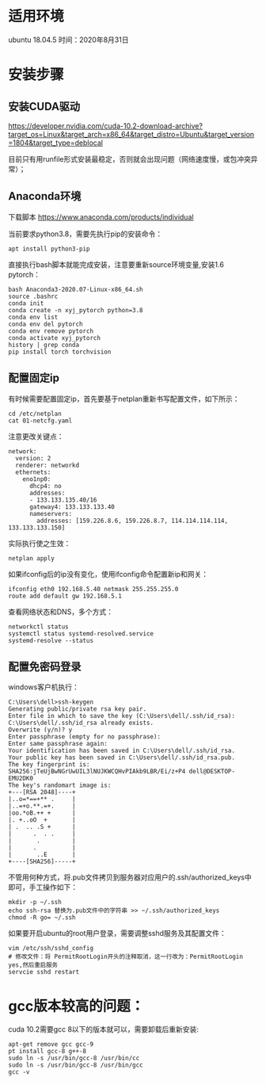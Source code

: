 # 适用环境

ubuntu 18.04.5
时间：2020年8月31日

# 安装步骤

## 安装CUDA驱动

https://developer.nvidia.com/cuda-10.2-download-archive?target_os=Linux&target_arch=x86_64&target_distro=Ubuntu&target_version=1804&target_type=deblocal

目前只有用runfile形式安装最稳定，否则就会出现问题（网络速度慢，或包冲突异常）；


## Anaconda环境

下载脚本 https://www.anaconda.com/products/individual 

当前要求python3.8，需要先执行pip的安装命令：

```
apt install python3-pip
```

直接执行bash脚本就能完成安装，注意要重新source环境变量,安装1.6 pytorch：

```
bash Anaconda3-2020.07-Linux-x86_64.sh
source .bashrc
conda init
conda create -n xyj_pytorch python=3.8
conda env list
conda env del pytorch
conda env remove pytorch
conda activate xyj_pytorch
history | grep conda
pip install torch torchvision
```

## 配置固定ip

有时候需要配置固定ip，首先要基于netplan重新书写配置文件，如下所示：

```
cd /etc/netplan
cat 01-netcfg.yaml
```

注意更改关键点：

```
network:
  version: 2
  renderer: networkd
  ethernets:
    eno1np0:
      dhcp4: no
      addresses:
      - 133.133.135.40/16
      gateway4: 133.133.133.40
      nameservers:
        addresses: [159.226.8.6, 159.226.8.7, 114.114.114.114, 133.133.133.150]
```

实际执行使之生效：

```
netplan apply
```

如果ifconfig后的ip没有变化，使用ifconfig命令配置新ip和网关：

```
ifconfig eth0 192.168.5.40 netmask 255.255.255.0
route add default gw 192.168.5.1
```

查看网络状态和DNS，多个方式：

```
networkctl status
systemctl status systemd-resolved.service
systemd-resolve --status
```

## 配置免密码登录

windows客户机执行：
```
C:\Users\dell>ssh-keygen
Generating public/private rsa key pair.
Enter file in which to save the key (C:\Users\dell/.ssh/id_rsa):
C:\Users\dell/.ssh/id_rsa already exists.
Overwrite (y/n)? y
Enter passphrase (empty for no passphrase):
Enter same passphrase again:
Your identification has been saved in C:\Users\dell/.ssh/id_rsa.
Your public key has been saved in C:\Users\dell/.ssh/id_rsa.pub.
The key fingerprint is:
SHA256:jTeUjBwNGrUwUIL3lNUJKWCQHvPIAkb9LBR/Ei/z+P4 dell@DESKTOP-EMU2DK0
The key's randomart image is:
+---[RSA 2048]----+
|..o=*==+** .     |
|..=+o.**.=+.     |
|oo.*oB.++ +      |
|. +..oO  +       |
| .  .. .S +      |
|      .  . .     |
|       .         |
|      .          |
|       ..E       |
+----[SHA256]-----+
```

不管用何种方式，将.pub文件拷贝到服务器对应用户的.ssh/authorized_keys中即可，手工操作如下：

```
mkdir -p ~/.ssh
echo ssh-rsa 替换为.pub文件中的字符串 >> ~/.ssh/authorized_keys
chmod -R go= ~/.ssh
```

如果要开启ubuntu的root用户登录，需要调整sshd服务及其配置文件：

```
vim /etc/ssh/sshd_config
# 修改文件：将 PermitRootLogin开头的注释取消，这一行改为：PermitRootLogin yes,然后重启服务
servcie sshd restart
```

# gcc版本较高的问题：

cuda 10.2需要gcc 8以下的版本就可以，需要卸载后重新安装:

```
apt-get remove gcc gcc-9
pt install gcc-8 g++-8
sudo ln -s /usr/bin/gcc-8 /usr/bin/cc
sudo ln -s /usr/bin/gcc-8 /usr/bin/gcc
gcc -v
```
